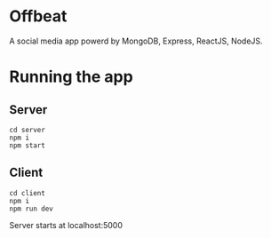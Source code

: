 # Offbeat
A social media app powerd by MongoDB, Express, ReactJS, NodeJS.

# Running the app

## Server
```
cd server
npm i
npm start
```

## Client
```
cd client
npm i
npm run dev
```

Server starts at localhost:5000
